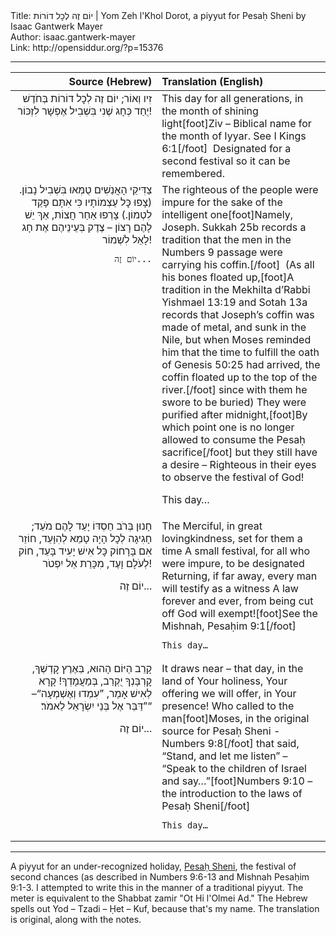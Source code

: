 <html>
<head></head>
<body>
Title: יוֹם זֶה לְכׇל דוֹרוֹת | Yom Zeh l'Khol Dorot, a piyyut for Pesaḥ Sheni by Isaac Gantwerk Mayer<br />
Author: isaac.gantwerk-mayer<br />
Link: http://opensiddur.org/?p=15376
<p />
<hr />

<table style="margin-left: auto;margin-right: auto;">
<thead><tr><th id="x" style="text-align: right;">Source (Hebrew)</th><th style="text-align: left;">Translation (English)</th></tr></thead>
<tbody>
<tr><td style="vertical-align:top;" width="46%">
<div class="liturgy" style="text-align: right;"><span lang="he">
יוֹם זֶה לְכׇל דוֹרוֹת בְּחֹדֶשׁ ‎‎זִיו וְאוֹר;
יֻחַד כְּחָג שֶׁנִי בִּשְׁבִיל אֶפְשָׁר לִזְכּוֹר!
</span></div></td>

<td style="vertical-align:top;" width="53%"><div class="english">
This day for all generations, in the month of shining light[foot]Ziv – Biblical name for the month of Iyyar. See I Kings 6:1[/foot]&nbsp; 
Designated for a second festival so it can be remembered.
</div></td>
</tr>


<tr><td style="vertical-align:top;" width="46%">
<div class="liturgy" style="text-align: right;"><span lang="he">
צַדִּיקֵי הָאֲנַשִׁים טֻמְּאוּ בִּשְׁבִיל נָבוֹן.
(צָפוּ כׇּל עַצְמוֹתָיו כִּי אִתָּם פָּקַד לִטְמוֹן.)
צָרְפוּ אַחַר חֲצוֹת, אַךְ יֵשׁ לָהֶם רָצוֹן –
צֶדֶק בְּעֵינֵיהֶם אֶת חָג לָאֵל לִשְׁמוֹר!

	יוֹם זֶה...
</span></div></td>

<td style="vertical-align:top;" width="53%"><div class="english">
The righteous of the people were impure for the sake of the intelligent one[foot]Namely, Joseph. Sukkah 25b records a tradition that the men in the Numbers 9 passage were carrying his coffin.[/foot]&nbsp; 
(As all his bones floated up,[foot]A tradition in the Mekhilta d’Rabbi Yishmael 13:19 and Sotah 13a records that Joseph’s coffin was made of metal, and sunk in the Nile, but when Moses reminded him that the time to fulfill the oath of Genesis 50:25 had arrived, the coffin floated up to the top of the river.[/foot] since with them he swore to be buried)
They were purified after midnight,[foot]By which point one is no longer allowed to consume the Pesaḥ sacrifice[/foot] but they still have a desire –
Righteous in their eyes to observe the festival of God!

This day…
</div></td>
</tr>


<tr><td style="vertical-align:top;" width="46%">
<div class="liturgy" style="text-align: right;"><span lang="he">
חָנוּן בְּרֹב חַסְדּוֹ יָעַד לָהֶם מֹעֵד;
חָגִיגָה לְכׇל הָיָה טָמֵא לְהִוָּעֵד,
חוֹזֵר אִם בָּרָחוֹק כׇּל אִישׁ יָעִיד בָּעֵד,
חוֹק לְעֹלָם וָעֶד, מִכָּרֵת אֵל יִפְטֹר!

יוֹם זֶה...
</span></div></td>

<td style="vertical-align:top;" width="53%"><div class="english">
The Merciful, in great lovingkindness, set for them a time
A small festival, for all who were impure, to be designated 
Returning, if far away, every man will testify as a witness
A law forever and ever, from being cut off God will exempt![foot]See the Mishnah, Pesaḥim 9:1[/foot]

	This day…
</div></td>
</tr>


<tr><td style="vertical-align:top;" width="46%">
<div class="liturgy" style="text-align: right;"><span lang="he">
קָרֵב הַיּוֹם הָהוּא, בְּאֶרֶץ קׇדְשְׁךָ,
קׇרְבָּנְךָ יֻקְרַב, בְּמַעֲמָדְךָ!
קָרָא לְאִישׁ אָמַר, ”עִמְדוּ וְאֶשְׁמְעָה“–
”דַּבֵּר אֶל בְּנֵי יִשְׂרָאֵל לֵאמֹר׃“
	
יוֹם זֶה...
</span></div></td>

<td style="vertical-align:top;" width="53%"><div class="english">
It draws near – that day, in the land of Your holiness,
Your offering we will offer, in Your presence!
Who called to the man[foot]Moses, in the original source for Pesaḥ Sheni - Numbers 9:8[/foot] that said, “Stand, and let me listen” –
“Speak to the children of Israel and say…”[foot]Numbers 9:10 – the introduction to the laws of Pesaḥ Sheni[/foot]

	This day…
</div></td>
</tr>
</tbody></table>

<hr />
A piyyut for an under-recognized holiday, <a href="https://en.wikipedia.org/wiki/Pesach_Sheni">Pesaḥ Sheni</a>, the festival of second chances (as described in Numbers 9:6-13 and Mishnah Pesaḥim 9:1-3. I attempted to write this in the manner of a traditional piyyut. The meter is equivalent to the Shabbat zamir "Ot Hi l'Olmei Ad." The Hebrew spells out Yod – Tzadi – Ḥet – Kuf, because that's my name. The translation is original, along with the notes.
</body>
</html>